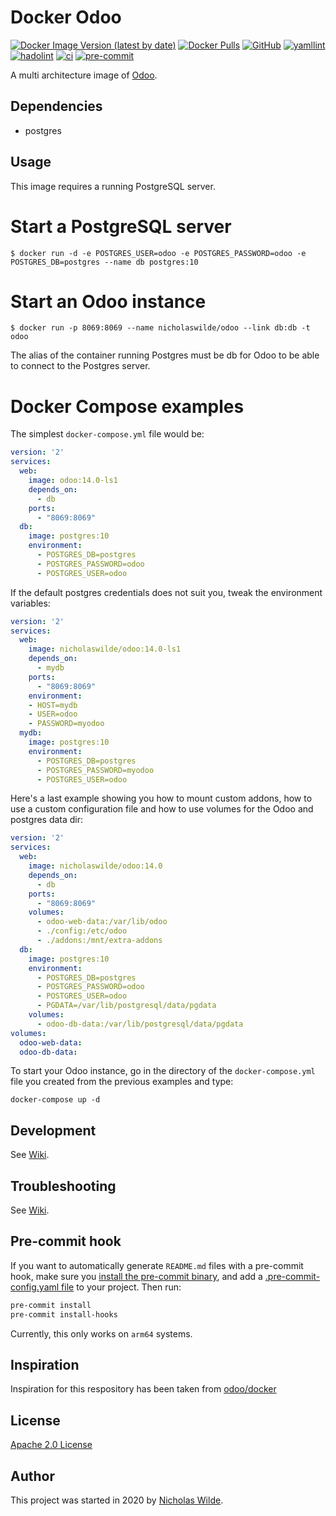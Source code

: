 # Docker Odoo
[![Docker Image Version (latest by date)](https://img.shields.io/docker/v/nicholaswilde/odoo)](https://hub.docker.com/r/nicholaswilde/odoo)
[![Docker Pulls](https://img.shields.io/docker/pulls/nicholaswilde/odoo)](https://hub.docker.com/r/nicholaswilde/odoo)
[![GitHub](https://img.shields.io/github/license/nicholaswilde/docker-odoo)](./LICENSE)
[![yamllint](https://github.com/nicholaswilde/docker-odoo/workflows/yamllint/badge.svg)](https://github.com/nicholaswilde/docker-odoo/actions?query=workflow%3Ayamllint)
[![hadolint](https://github.com/nicholaswilde/docker-odoo/workflows/hadolint/badge.svg)](https://github.com/nicholaswilde/docker-odoo/actions?query=workflow%3Ahadolint)
[![ci](https://github.com/nicholaswilde/docker-odoo/workflows/ci/badge.svg)](https://github.com/nicholaswilde/docker-odoo/actions?query=workflow%3Aci)
[![pre-commit](https://img.shields.io/badge/pre--commit-enabled-brightgreen?logo=pre-commit&logoColor=white)](https://github.com/pre-commit/pre-commit)

A multi architecture image of [Odoo](https://www.odoo.com/).

## Dependencies

* postgres

## Usage

This image requires a running PostgreSQL server.

# Start a PostgreSQL server

```console
$ docker run -d -e POSTGRES_USER=odoo -e POSTGRES_PASSWORD=odoo -e POSTGRES_DB=postgres --name db postgres:10
```

# Start an Odoo instance

```console
$ docker run -p 8069:8069 --name nicholaswilde/odoo --link db:db -t odoo
```

The alias of the container running Postgres must be db for Odoo to be able to connect to the Postgres server.

# Docker Compose examples

The simplest `docker-compose.yml` file would be:

```yml
version: '2'
services:
  web:
    image: odoo:14.0-ls1
    depends_on:
      - db
    ports:
      - "8069:8069"
  db:
    image: postgres:10
    environment:
      - POSTGRES_DB=postgres
      - POSTGRES_PASSWORD=odoo
      - POSTGRES_USER=odoo
```

If the default postgres credentials does not suit you, tweak the environment variables:

```yml
version: '2'
services:
  web:
    image: nicholaswilde/odoo:14.0-ls1
    depends_on:
      - mydb
    ports:
      - "8069:8069"
    environment:
    - HOST=mydb
    - USER=odoo
    - PASSWORD=myodoo
  mydb:
    image: postgres:10
    environment:
      - POSTGRES_DB=postgres
      - POSTGRES_PASSWORD=myodoo
      - POSTGRES_USER=odoo
```

Here's a last example showing you how to mount custom addons, how to use a custom configuration file and how to use volumes for the Odoo and postgres data dir:

```yml
version: '2'
services:
  web:
    image: nicholaswilde/odoo:14.0
    depends_on:
      - db
    ports:
      - "8069:8069"
    volumes:
      - odoo-web-data:/var/lib/odoo
      - ./config:/etc/odoo
      - ./addons:/mnt/extra-addons
  db:
    image: postgres:10
    environment:
      - POSTGRES_DB=postgres
      - POSTGRES_PASSWORD=odoo
      - POSTGRES_USER=odoo
      - PGDATA=/var/lib/postgresql/data/pgdata
    volumes:
      - odoo-db-data:/var/lib/postgresql/data/pgdata
volumes:
  odoo-web-data:
  odoo-db-data:
```

To start your Odoo instance, go in the directory of the `docker-compose.yml` file you created from the previous examples and type:

```console
docker-compose up -d
```
## Development

See [Wiki](https://github.com/nicholaswilde/docker-template/wiki/Development).

## Troubleshooting

See [Wiki](https://github.com/nicholaswilde/docker-template/wiki/Troubleshooting).

## Pre-commit hook

If you want to automatically generate `README.md` files with a pre-commit hook, make sure you
[install the pre-commit binary](https://pre-commit.com/#install), and add a [.pre-commit-config.yaml file](./.pre-commit-config.yaml)
to your project. Then run:

```bash
pre-commit install
pre-commit install-hooks
```
Currently, this only works on `arm64` systems.

## Inspiration

Inspiration for this respository has been taken from [odoo/docker](https://github.com/odoo/docker)

## License

[Apache 2.0 License](./LICENSE)

## Author
This project was started in 2020 by [Nicholas Wilde](https://github.com/nicholaswilde/).
